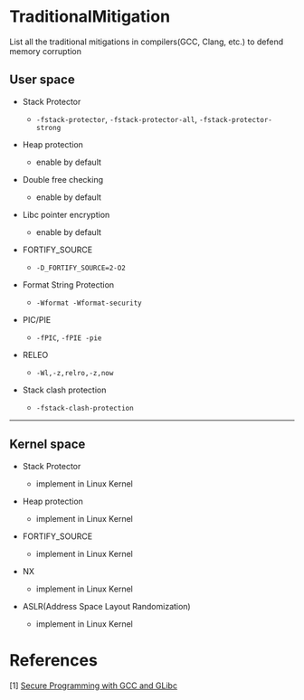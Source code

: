 # TraditionalMitigation

List all the traditional mitigations in compilers(GCC, Clang, etc.) to defend memory corruption

## User space

- Stack Protector
    - `-fstack-protector`, `-fstack-protector-all`, `-fstack-protector-strong`

- Heap protection
    - enable by default

- Double free checking
    - enable by default

- Libc pointer encryption
    - enable by default

- FORTIFY_SOURCE
    - `-D_FORTIFY_SOURCE=2­-O2`

- Format String Protection
    - `-Wformat ­-Wformat-security`

- PIC/PIE 
    - `-fPIC`, `-fPIE -pie`

- RELEO
    - `-Wl,-z,relro,-z,now` 

- Stack clash protection
    - `-fstack-clash-protection`

-------------------------------------------------

## Kernel space

- Stack Protector
    - implement in Linux Kernel

- Heap protection
    - implement in Linux Kernel

- FORTIFY_SOURCE
    - implement in Linux Kernel

- NX
    - implement in Linux Kernel

- ASLR(Address Space Layout Randomization)
    - implement in Linux Kernel

# References

[1] [Secure Programming with GCC and GLibc](https://cansecwest.com/csw08/csw08-holtmann.pdf)
